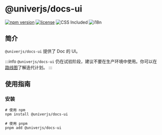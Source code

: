# @univerjs/docs-ui

[![npm version](https://img.shields.io/npm/v/@univerjs/docs-ui)](https://npmjs.org/package/@univerjs/docs-ui)
[![license](https://img.shields.io/npm/l/@univerjs/docs-ui)](https://img.shields.io/npm/l/@univerjs/docs-ui)
![CSS Included](https://img.shields.io/badge/CSS_Included-blue?logo=CSS3)
![i18n](https://img.shields.io/badge/zh--CN%20%7C%20en--US-cornflowerblue?label=i18n)

## 简介

`@univerjs/docs-ui` 提供了 Doc 的 UI。

:::info
`@univerjs/docs-ui` 仍在试验阶段，建议不要在生产环境中使用。你可以在[路线图](/guides/roadmap)了解迭代计划。
:::

## 使用指南

### 安装

```shell
# 使用 npm
npm install @univerjs/docs-ui

# 使用 pnpm
pnpm add @univerjs/docs-ui
```
